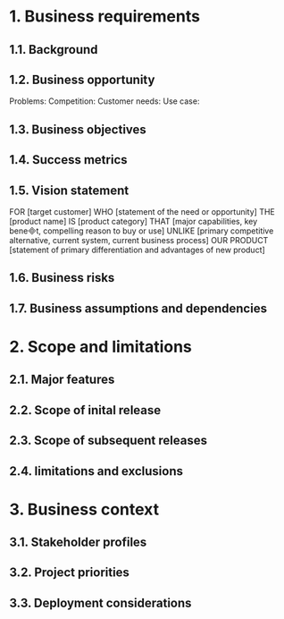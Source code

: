 # 1. Business requirements
## 1.1. Background
## 1.2. Business opportunity
Problems:
Competition:
Customer needs:
Use case:
## 1.3. Business objectives
## 1.4. Success metrics
## 1.5. Vision statement
FOR [target customer]
WHO [statement of the need or opportunity]
THE [product name]
IS [product category]
THAT [major capabilities, key benet, compelling reason to buy or use]
UNLIKE [primary competitive alternative, current system, current business process]
OUR PRODUCT [statement of primary differentiation and advantages of new product]
## 1.6. Business risks
## 1.7. Business assumptions and dependencies
# 2. Scope and limitations
## 2.1. Major features
## 2.2. Scope of inital release
## 2.3. Scope of subsequent releases
## 2.4. limitations and exclusions
# 3. Business context
## 3.1. Stakeholder profiles
## 3.2. Project priorities
## 3.3. Deployment considerations
